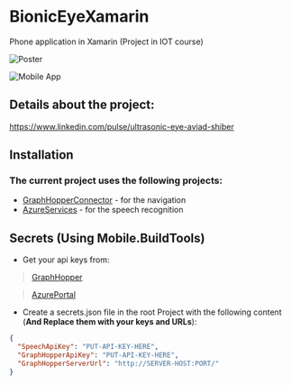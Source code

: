 # BionicEyeXamarin
Phone application in Xamarin (Project in IOT course)

![Poster](https://i.ibb.co/dmBB5S1/poster.png "Poster")

![Mobile App](https://i.ibb.co/PZPWysS/phoneapp-1.png "Mobile app preview")

## Details about the project:
https://www.linkedin.com/pulse/ultrasonic-eye-aviad-shiber
## Installation

### The current project uses the following projects:
* [GraphHopperConnector](https://github.com/aviadshiber/GraphHooperExample/tree/master/GraphHooperConnector) - for the navigation
* [AzureServices](https://github.com/aviadshiber/AzureServices) - for the speech recognition 

## Secrets (Using Mobile.BuildTools)
* Get your api keys from:
> [GraphHopper](https://graphhopper.com/dashboard/#/api-keys)

> [AzurePortal](https://docs.microsoft.com/en-us/azure/cognitive-services/speech/getstarted/getstartedrest)

* Create a secrets.json file in the root Project with the following content (**And Replace them with your keys and URLs**):
``` secrets.json
{
  "SpeechApiKey": "PUT-API-KEY-HERE",
  "GraphHopperApiKey": "PUT-API-KEY-HERE",
  "GraphHopperServerUrl": "http://SERVER-HOST:PORT/"
}
```
